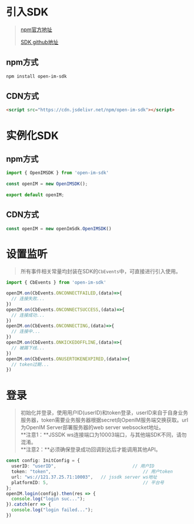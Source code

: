 # 引入SDK

> [npm官方地址](https://www.npmjs.com/package/open-im-sdk)
>
> [SDK github地址](https://github.com/OpenIMSDK/Open-IM-SDK-Web)

## npm方式

  ```bash
npm install open-im-sdk
  ```

## CDN方式

```html
<script src="https://cdn.jsdelivr.net/npm/open-im-sdk"></script>
```

# 实例化SDK

## npm方式

```typescript
import { OpenIMSDK } from 'open-im-sdk'
  
const openIM = new OpenIMSDK();
  
export default openIM;
```

## CDN方式

```typescript
const openIM = new openImSdk.OpenIMSDK()
```



# 设置监听

> 所有事件相关常量均封装在SDK的`CbEvents`中，可直接进行引入使用。

```typescript
import { CbEvents } from 'open-im-sdk'

openIM.on(CbEvents.ONCONNECTFAILED,(data)=>{
  // 连接失败...
})
openIM.on(CbEvents.ONCONNECTSUCCESS,(data)=>{
  // 连接成功...
})
openIM.on(CbEvents.ONCONNECTING,(data)=>{
  // 连接中...
})
openIM.on(CbEvents.ONKICKEDOFFLINE,(data)=>{
  // 被踢下线...
})
openIM.on(CbEvents.ONUSERTOKENEXPIRED,(data)=>{
  // token过期...
})
```

# 登录

> 初始化并登录，使用用户ID(userID)和token登录，userID来自于自身业务服务器，token需要业务服务器根据secret向OpenIM服务端交换获取。url为OpenIM Server部署服务器的web server websocket地址。<br/>**注意1：**JSSDK ws连接端口为10003端口，与其他端SDK不同，请勿混淆。<br/>**注意2：**必须确保登录成功回调到达后才能调用其他API。

```typescript
const config: InitConfig = {
  userID: "userID",								// 用户ID
  token: "token",									// 用户token
  url: "ws://121.37.25.71:10003",	// jssdk server ws地址
  platformID: 5,									// 平台号
};
openIM.login(config).then(res => {
  console.log("login suc...");
}).catch(err => {
  console.log("login failed...");
})
```

